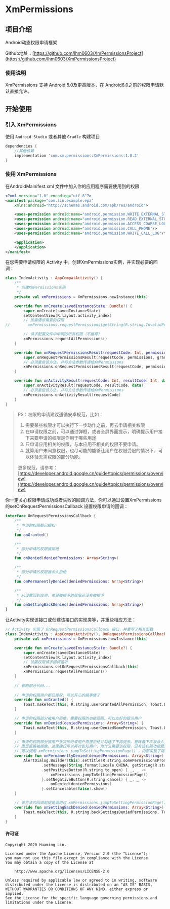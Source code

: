 # XmPermissions

## 项目介绍
Android动态权限申请框架

Github地址：[https://github.com/lhm0603/XmPermissionsProject](https://github.com/lhm0603/XmPermissionsProject)

### 使用说明

XmPermissions 支持 Android 5.0及更高版本，在 Android6.0之前的权限申请默认直接允许。

## 开始使用

### 引入 XmPermissions

使用 `Android Studio` 或者其他 `Gradle` 构建项目

```groovy
dependencies {
    //其他依赖
	implementation 'com.xm.permissions:XmPermissions:1.0.2'
}
```

### 使用 XmPermissions

在AndroidMainifest.xml 文件中加入你的应用程序需要使用到的权限

```xml
<?xml version="1.0" encoding="utf-8"?>
<manifest package="com.lin.example.epa"      				
	xmlns:android="http://schemas.android.com/apk/res/android">

    <uses-permission android:name="android.permission.WRITE_EXTERNAL_STORAGE"/>
    <uses-permission android:name="android.permission.READ_EXTERNAL_STORAGE"/>
    <uses-permission android:name="android.permission.ACCESS_COARSE_LOCATION"/>
    <uses-permission android:name="android.permission.CALL_PHONE"/>
    <uses-permission android:name="android.permission.WRITE_CALL_LOG"/>

    <application>
    </application>
</manifest>
```

在您需要申请权限的 Activity 中，创建XmPermissions实例，并实现必要的回调：

```kotlin
class IndexActivity : AppCompatActivity() {
    /**
     * 创建XmPermissions实例
     */
    private val xmPermissions = XmPermissions.newInstance(this)

    override fun onCreate(savedInstanceState: Bundle?) {
        super.onCreate(savedInstanceState)
        setContentView(R.layout.activity_index)
		// 按需请求需要的权限
//        xmPermissions.requestPermissions(getString(R.string.InvalidPermissionText), Manifest.permission.CALL_PHONE, Manifest.permission.CAMERA)

        // 请求配置文件中申明的所有权限（不推荐）
        xmPermissions.requestAllPermissions()
    }

    override fun onRequestPermissionsResult(requestCode: Int, permissions: Array<out String>, grantResults: IntArray) {
        super.onRequestPermissionsResult(requestCode, permissions, grantResults)
        // 必须重些该方法，并将方法参数传递给XmPermissions
        xmPermissions.onRequestPermissionsResult(requestCode, permissions, grantResults)
    }

    override fun onActivityResult(requestCode: Int, resultCode: Int, data: Intent?) {
        super.onActivityResult(requestCode, resultCode, data)
        // 必须重些该方法，并将方法参数传递给XmPermissions
        xmPermissions.onActivityResult(requestCode)
    }
}
```

> PS：权限的申请建议遵循安卓规范，比如：
>
> 1. 需要某些权限才可以执行下一步动作之前，再去申请相关权限
> 2. 在申请权限之前，可以通过弹框，或者全屏界面提示，明确提示用户接下来要申请的权限是作用于哪些用途
> 3. 只申请应用相关的权限，与本应用不相关的权限不要申请。
> 4. 就算用户未同意权限，也尽可能的能够让用户在权限受限的情况下，可以体验无需权限的部分功能。
>
> 更多规范，请参考：[https://developer.android.google.cn/guide/topics/permissions/overview](https://developer.android.google.cn/guide/topics/permissions/overview)



你一定关心权限申请成功或者失败的回调方法，你可以通过设置XmPermissions的setOnRequestPermissionsCallback 设置权限申请的回调：

```kotlin
interface OnRequestPermissionsCallback {
    /**
     * 申请的权限都已授权
     */
    fun onGranted()

    /**
     * 部分申请的权限被拒绝
     */
    fun onDenied(deniedPermissions: Array<String>)

    /**
     * 部分申请的权限被永久拒绝
     */
    fun onPermanentlyDenied(deniedPermissions: Array<String>)

    /**
     * 从设置回到应用，希望被授予的权限还没有被授予
     */
    fun onSettingBackDenied(deniedPermissions: Array<String>)
}
```



让Activity实现该接口或创建该接口的实现类等，并重些相应方法：

```kotlin
// Activity 实现了 OnRequestPermissionsCallback 接口，并重写了相关函数
class IndexActivity : AppCompatActivity(), OnRequestPermissionsCallback {
    private val xmPermissions = XmPermissions.newInstance(this)

    override fun onCreate(savedInstanceState: Bundle?) {
        super.onCreate(savedInstanceState)
        setContentView(R.layout.activity_index)
        // 设置权限请求回调监听
        xmPermissions.setOnRequestPermissionsCallback(this)
        xmPermissions.requestAllPermissions()
    }
	
    // 省略部分代码...
    
    // 申请的权限用户都已授权，可以开心的搞事情了
    override fun onGranted() {
        Toast.makeText(this, R.string.userGrantedAllPermission, Toast.LENGTH_LONG).show()
    }

    // 申请的权限部分被用户拒绝，需要权限的功能受限，可以友好的提示用户
    override fun onDenied(deniedPermissions: Array<String>) {
        Toast.makeText(this, R.string.userDeniedSomePermission, Toast.LENGTH_LONG).show()
    }

    // 申请的权限部分被用户多次拒绝或用户直接拒绝并勾选了不再提示。意味着下次被永久拒绝的权限不会再有系统权限弹框，
    // 而是直接被拒绝，这里建议可以再次告知用户，为什么需要该权限，没有该权限功能受阻等。并提供UI让用户可以跳转到设置界面去手动打开相应的权限。
    // 可以调用 xmPermissions.jumpToSettingPermissionPage() ，内部实现了跳转到应用设置界面的函数。并且对从设置回到应用也做了回调处理
    override fun onPermanentlyDenied(deniedPermissions: Array<String>) {
        AlertDialog.Builder(this).setTitle(R.string.somePermissionsPromptAgain)
                .setMessage(String.format(Locale.CHINA, getString(R.string.deniedPermissions), deniedPermissions.contentToString()))
                .setPositiveButton(R.string.to_open) { _, _ ->
                    xmPermissions.jumpToSettingPermissionPage()
                }.setNegativeButton(R.string.cancel) { _, _ ->
                    onDenied(deniedPermissions)
                }.setCancelable(false).show()
    }

    // 该方法的回调前提是调用过 xmPermissions.jumpToSettingPermissionPage()，并且用户到了设置界面并没有打开所需要的权限，当用户从设置回到应用时，该方法会被执行。同样意味着权限没有申请成功
    override fun onSettingBackDenied(deniedPermissions: Array<String>) {
        Toast.makeText(this, R.string.backSettingsDeniedPermissions, Toast.LENGTH_LONG).show()
    }
}
```

#### 许可证

```
Copyright 2020 Huaming Lin.

Licensed under the Apache License, Version 2.0 (the "License");
you may not use this file except in compliance with the License.
You may obtain a copy of the License at

    http://www.apache.org/licenses/LICENSE-2.0

Unless required by applicable law or agreed to in writing, software
distributed under the License is distributed on an "AS IS" BASIS,
WITHOUT WARRANTIES OR CONDITIONS OF ANY KIND, either express or implied.
See the License for the specific language governing permissions and
limitations under the License.
```
